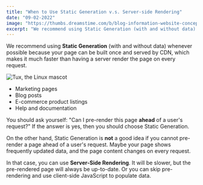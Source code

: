 ```yaml
---
title: "When to Use Static Generation v.s. Server-side Rendering"
date: "09-02-2022"
image: "https://thumbs.dreamstime.com/b/blog-information-website-concept-workplace-background-text-view-above-127465079.jpg"
excerpt: "We recommend using Static Generation (with and without data) whenever possible because your page can be built once and served by CDN, which makes it much faster than having a server render the page on every request."
---
```


We recommend using **Static Generation** (with and without data) whenever possible because your page can be built once and served by CDN, which makes it much faster than having a server render the page on every request.

![Tux, the Linux mascot](https://thumbs.dreamstime.com/b/blog-information-website-concept-workplace-background-text-view-above-127465079.jpg)

- Marketing pages
- Blog posts
- E-commerce product listings
- Help and documentation

You should ask yourself: "Can I pre-render this page **ahead** of a user's request?" If the answer is yes, then you should choose Static Generation.

On the other hand, Static Generation is **not** a good idea if you cannot pre-render a page ahead of a user's request. Maybe your page shows frequently updated data, and the page content changes on every request.

In that case, you can use **Server-Side Rendering**. It will be slower, but the pre-rendered page will always be up-to-date. Or you can skip pre-rendering and use client-side JavaScript to populate data.
